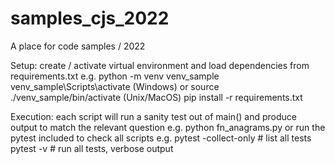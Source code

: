 # samples_cjs_2022
A place for code samples / 2022

Setup:
    create / activate virtual environment and load dependencies from requirements.txt
    e.g.    python -m venv venv_sample
            venv_sample\Scripts\activate (Windows) or
            source ./venv_sample/bin/activate (Unix/MacOS)
            pip install -r requirements.txt

Execution:
    each script will run a sanity test out of main() and produce output to match the relevant question
    e.g.    python fn_anagrams.py
    or
    run the pytest included to check all scripts
    e.g.    pytest -collect-only                # list all tests
            pytest -v                           # run all tests, verbose output
